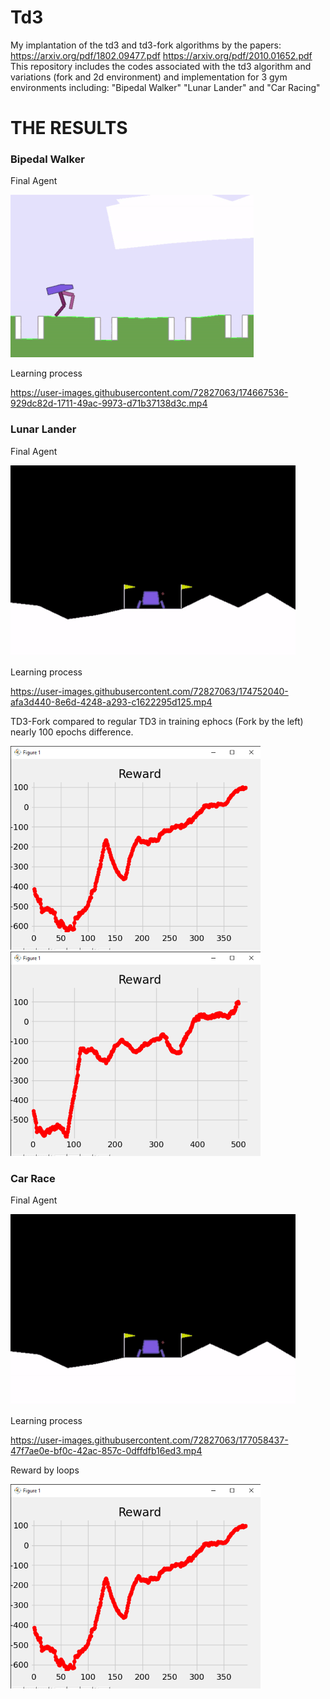 # Td3
My implantation of the td3 and td3-fork algorithms by the papers: https://arxiv.org/pdf/1802.09477.pdf https://arxiv.org/pdf/2010.01652.pdf
This repository includes the codes associated with the td3 algorithm and variations (fork and 2d environment) and implementation for 3 gym environments including:
"Bipedal Walker" "Lunar Lander" and "Car Racing"
# THE RESULTS
### Bipedal Walker
Final Agent

![](gifs_and_pictures/ezgif-3-406d081c9c.gif)

Learning process



https://user-images.githubusercontent.com/72827063/174667536-929dc82d-1711-49ac-9973-d71b37138d3c.mp4





### Lunar Lander
Final Agent

![](gifs_and_pictures/ezgif-2-dd627e87e8.gif)

Learning process


https://user-images.githubusercontent.com/72827063/174752040-afa3d440-8e6d-4248-a293-c1622295d125.mp4

TD3-Fork compared to regular TD3 in training ephocs (Fork by the left) nearly 100 epochs difference.

<img src="gifs_and_pictures/Figure 1 24_06_2022 22_35_31.png" width="400" alt="Fork"/>  <img src="gifs_and_pictures/Figure 1 24_06_2022 22_37_32.png" width="400" alt=""/>


### Car Race
Final Agent

![](gifs_and_pictures/ezgif-2-dd627e87e8.gif)

Learning process


https://user-images.githubusercontent.com/72827063/177058437-47f7ae0e-bf0c-42ac-857c-0dffdfb16ed3.mp4

Reward by loops

<img src="gifs_and_pictures/Figure 1 24_06_2022 22_35_31.png" width="400" alt="Fork"/>
